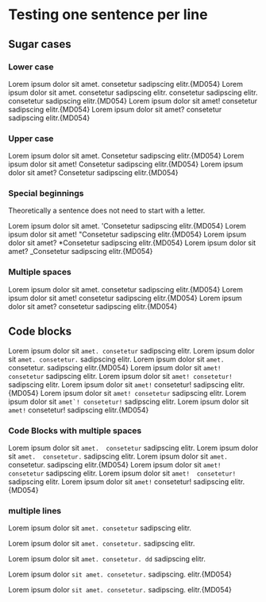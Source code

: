 
# Testing one sentence per line

## Sugar cases

### Lower case

Lorem ipsum dolor sit amet. consetetur sadipscing elitr.{MD054}
Lorem ipsum dolor sit amet. consetetur sadipscing elitr. consetetur sadipscing elitr. consetetur sadipscing elitr.{MD054}
Lorem ipsum dolor sit amet! consetetur sadipscing elitr.{MD054}
Lorem ipsum dolor sit amet? consetetur sadipscing elitr.{MD054}

### Upper case

Lorem ipsum dolor sit amet. Consetetur sadipscing elitr.{MD054}
Lorem ipsum dolor sit amet! Consetetur sadipscing elitr.{MD054}
Lorem ipsum dolor sit amet? Consetetur sadipscing elitr.{MD054}

### Special beginnings

Theoretically a sentence does not need to start with a letter.

Lorem ipsum dolor sit amet. 'Consetetur sadipscing elitr.{MD054}
Lorem ipsum dolor sit amet! "Consetetur sadipscing elitr.{MD054}
Lorem ipsum dolor sit amet? *Consetetur sadipscing elitr.{MD054}
Lorem ipsum dolor sit amet? _Consetetur sadipscing elitr.{MD054}

### Multiple spaces

Lorem ipsum dolor sit amet.  consetetur sadipscing elitr.{MD054}
Lorem ipsum dolor sit amet!  consetetur sadipscing elitr.{MD054}
Lorem ipsum dolor sit amet?  consetetur sadipscing elitr.{MD054}

## Code blocks

Lorem ipsum dolor sit `amet. consetetur` sadipscing elitr.
Lorem ipsum dolor sit `amet. consetetur.` sadipscing elitr.
Lorem ipsum dolor sit `amet.` consetetur. sadipscing elitr.{MD054}
Lorem ipsum dolor sit ``amet! consetetur`` sadipscing elitr.
Lorem ipsum dolor sit ``amet! consetetur!`` sadipscing elitr.
Lorem ipsum dolor sit ``amet!`` consetetur! sadipscing elitr.{MD054}
Lorem ipsum dolor sit ```amet! consetetur``` sadipscing elitr.
Lorem ipsum dolor sit ```amet`! consetetur!``` sadipscing elitr.
Lorem ipsum dolor sit ```amet!``` consetetur! sadipscing elitr.{MD054}

### Code Blocks with multiple spaces

Lorem ipsum dolor sit `amet.  consetetur` sadipscing elitr.
Lorem ipsum dolor sit `amet.  consetetur.` sadipscing elitr.
Lorem ipsum dolor sit `amet.` consetetur.  sadipscing elitr.{MD054}
Lorem ipsum dolor sit `amet!  consetetur` sadipscing elitr.
Lorem ipsum dolor sit `amet!  consetetur!` sadipscing elitr.
Lorem ipsum dolor sit `amet!` consetetur!  sadipscing elitr.{MD054}

### multiple lines

Lorem ipsum dolor sit `amet.
consetetur` sadipscing elitr.

Lorem ipsum dolor sit `amet.
consetetur.` sadipscing elitr.

Lorem ipsum dolor sit `amet.
consetetur. dd` sadipscing elitr.

Lorem ipsum dolor `sit
amet. consetetur.`
sadipscing. elitr.{MD054}

Lorem ipsum dolor
`sit amet. consetetur.` sadipscing. elitr.{MD054}
